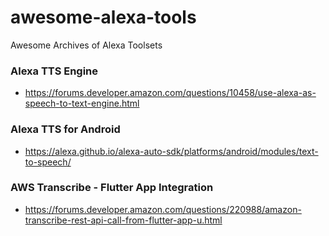 # awesome-alexa-tools
Awesome Archives of Alexa Toolsets

### Alexa TTS Engine
- https://forums.developer.amazon.com/questions/10458/use-alexa-as-speech-to-text-engine.html

### Alexa TTS for Android
- https://alexa.github.io/alexa-auto-sdk/platforms/android/modules/text-to-speech/

### AWS Transcribe - Flutter App Integration
- https://forums.developer.amazon.com/questions/220988/amazon-transcribe-rest-api-call-from-flutter-app-u.html

